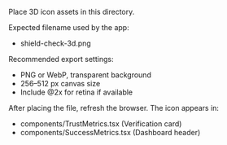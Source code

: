 Place 3D icon assets in this directory.

Expected filename used by the app:
- shield-check-3d.png

Recommended export settings:
- PNG or WebP, transparent background
- 256–512 px canvas size
- Include @2x for retina if available

After placing the file, refresh the browser. The icon appears in:
- components/TrustMetrics.tsx (Verification card)
- components/SuccessMetrics.tsx (Dashboard header)


